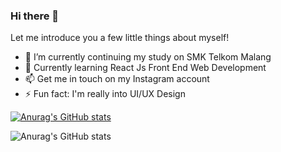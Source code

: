 ### Hi there 👋
Let me introduce you a few little things about myself!

<!-- **RayNanta/RayNanta** is a ✨ _special_ ✨ repository because its `README.md` (this file) appears on your GitHub profile.

Here are some ideas to get you started: -->

- :school_satchel: I’m currently continuing my study on SMK Telkom Malang
- 🌱 Currently learning React Js Front End Web Development
- 📫 Get me in touch on my Instagram account
- ⚡ Fun fact: I'm really into UI/UX Design

[![Anurag's GitHub stats](https://github-readme-stats.vercel.app/api?username=RayNanta)](https://github.com/anuraghazra/github-readme-stats)

![Anurag's GitHub stats](https://github-readme-stats.vercel.app/api?username=RayNanta&count_private=true)
